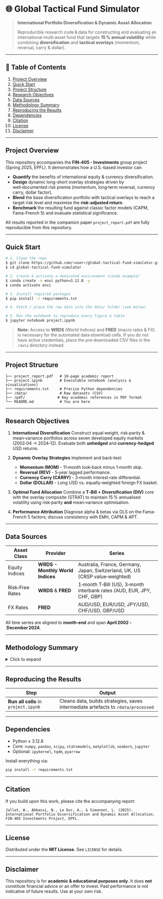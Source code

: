 # 🌐 Global Tactical Fund Simulator

> **International Portfolio Diversification & Dynamic Asset Allocation**
>
> Reproducible research code & data for constructing and evaluating an international multi‑asset fund that targets **15 % annual volatility** while combining **diversification** and **tactical overlays** (momentum, reversal, carry & dollar).

---

## 📑 Table of Contents

1. [Project Overview](#project-overview)
2. [Quick Start](#quick-start)
3. [Project Structure](#project-structure)
4. [Research Objectives](#research-objectives)
5. [Data Sources](#data-sources)
6. [Methodology Summary](#methodology-summary)
7. [Reproducing the Results](#reproducing-the-results)
8. [Dependencies](#dependencies)
9. [Citation](#citation)
10. [License](#license)
11. [Disclaimer](#disclaimer)

---

## Project Overview

This repository accompanies the **FIN‑405 - Investments** group project (Spring 2025, EPFL). It demonstrates how a U.S.‑based investor can:

* **Quantify** the benefits of international equity & currency diversification.
* **Design** dynamic long-short overlay strategies driven by well‑documented risk premia (momentum, long‑term reversal, currency carry, dollar factor).
* **Blend** the base diversification portfolio with tactical overlays to reach a target risk level and maximise the **risk‑adjusted return**.
* **Benchmark** the resulting fund against classic factor models (CAPM, Fama-French 5) and evaluate statistical significance.

All results reported in the companion paper `project_report.pdf` are fully reproducible from this repository.

---

## Quick Start

```bash
# 1. Clone the repo
$ git clone https://github.com/<user>/global-tactical-fund-simulator.git
$ cd global-tactical-fund-simulator

# 2. Create & activate a dedicated environment (conda example)
$ conda create -n envi python=3.12.8 -y
$ conda activate envi

# 3. Install required packages
$ pip install -r requirements.txt

# 4. Fetch / place the raw data into the data/ folder (see below)

# 5. Run the notebook to reproduce every figure & table
$ jupyter notebook project.ipynb
```

> **Note:** Access to **WRDS** (World Indices) and **FRED** (macro rates & FX) is necessary for the automated data‑download cells. If you do not have active credentials, place the pre‑downloaded CSV files in the `/data` directory instead.

---

## Project Structure

```
├── project_report.pdf   # 10‑page academic report
├── project.ipynb        # Executable notebook (analysis & visualisations)
├── requirements.txt     # Precise Python dependencies
├── /data/               # Raw datasets (CSV)
├── /pdf/               # Key academic references in PDF format
└── README.md            # You are here
```

---

## Research Objectives

1. **International Diversification**
   Construct equal‑weight, risk‑parity & mean‑variance portfolios across seven developed equity markets (2002‑04 → 2024‑12). Evaluate both **unhedged** and **currency‑hedged** USD returns.
2. **Dynamic Overlay Strategies**
   Implement and back‑test:

   * **Momentum (MOM)** - 11‑month look‑back minus 1‑month skip.
   * **Reversal (REV)** - 5‑year lagged performance.
   * **Currency Carry (CARRY)** - 3‑month interest‑rate differential.
   * **Dollar (DOLLAR)** - Long USD vs. equally‑weighted foreign FX basket.
3. **Optimal Fund Allocation**
   Combine a **T‑Bill + Diversification (DIV)** core with the overlay composite (STRAT) to maintain 15 % annualised volatility using risk‑parity **and** mean‑variance optimisation.
4. **Performance Attribution**
   Diagnose alpha & betas via OLS on the Fama-French 5 factors; discuss consistency with EMH, CAPM & APT.

---

## Data Sources

| Asset Class     | Provider                         | Series                                                                       |
| --------------- | -------------------------------- | ---------------------------------------------------------------------------- |
| Equity Indices  | **WRDS - Monthly World Indices** | Australia, France, Germany, Japan, Switzerland, UK, US (CRSP value‑weighted) |
| Risk‑Free Rates | **WRDS** & **FRED**              | 1‑month T‑Bill (US), 3‑month interbank rates (AUD, EUR, JPY, CHF, GBP)       |
| FX Rates        | **FRED**                         | AUD/USD, EUR/USD, JPY/USD, CHF/USD, GBP/USD                                  |

All time series are aligned to **month‑end** and span **April 2002 - December 2024**.

---

## Methodology Summary

<details>
<summary>Click to expand</summary>

* **Returns in USD:** Convert local equity returns via spot FX; compute hedged returns using the covered‑interest‑parity framework.
* **Risk‑Parity:** 60‑month rolling volatility estimates to derive weights.
* **Mean‑Variance:** 60‑month rolling µ and Σ; γ = 1.
* **Overlay Signals:** Cross‑sectional ranking; dollar‑neutral long-short construction with scaling `Z` ensuring +1 / −1 notionals.
* **Fund Optimisation:** Solve for weights `b` and `c` in $R_{FUND}=R_{TBill}+b(R_{DIV}-R_{TBill})+c R_{STRAT}$ s.t. annual σ ≈ 15 %.
* **Statistical Tests:** Sharpe ratios, t‑tests on mean returns, regression alphas/betas.

</details>

---

## Reproducing the Results

| Step                                 | Output                                                                            |
| ------------------------------------ | --------------------------------------------------------------------------------- |
| **Run all cells** in `project.ipynb` | Cleans data, builds strategies, saves intermediate artefacts to `/data/processed` |



---

## Dependencies

* Python ≥ 3.12.8
* Core: `numpy`, `pandas`, `scipy`, `statsmodels`, `matplotlib`, `seaborn`, `jupyter`
* Optional: `ipykernel`, `tqdm`, `pyarrow`

Install everything via:

```bash
pip install -r requirements.txt
```

---

## Citation

If you build upon this work, please cite the accompanying report:

```text
Jallot, W., Abbassi, N., Le Dur, A., & Simonnet, L. (2025). International Portfolio Diversification and Dynamic Asset Allocation. FIN‑405 Investments Project, EPFL.
```

---

## License

Distributed under the **MIT License**. See `LICENSE` for details.

---

## Disclaimer

This repository is for **academic & educational purposes only**. It does **not** constitute financial advice or an offer to invest. Past performance is not indicative of future results. Use at your own risk.
